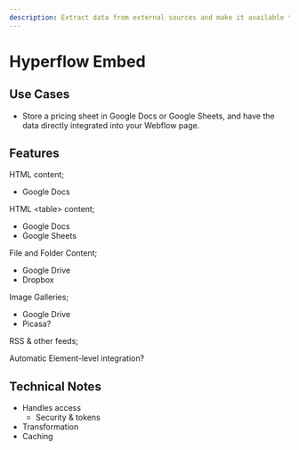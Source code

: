 ```yaml
---
description: Extract data from external sources and make it available to your site
---
```


# Hyperflow Embed



## Use Cases

* Store a pricing sheet in Google Docs or Google Sheets, and have the data directly integrated into your Webflow page.

## Features

HTML content;

* Google Docs

HTML \<table> content;

* Google Docs
* Google Sheets

File and Folder Content;

* Google Drive
* Dropbox

Image Galleries;

* Google Drive
* Picasa?

RSS & other feeds;

Automatic Element-level integration?&#x20;

## Technical Notes

* Handles access
  * Security & tokens
* Transformation
* Caching

